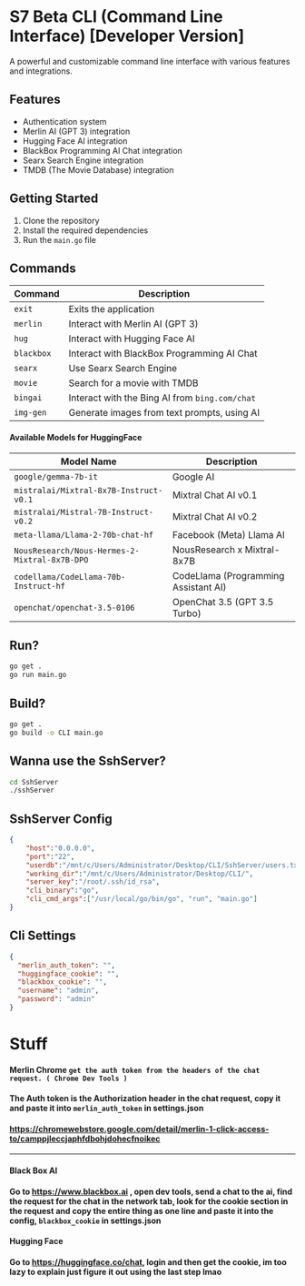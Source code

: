 
# S7 Beta CLI (Command Line Interface) [Developer Version]


A powerful and customizable command line interface with various features and integrations.

Features
--------

* Authentication system
* Merlin AI (GPT 3) integration
* Hugging Face AI integration
* BlackBox Programming AI Chat integration
* Searx Search Engine integration
* TMDB (The Movie Database) integration

Getting Started
---------------

1. Clone the repository
2. Install the required dependencies
3. Run the `main.go` file

Commands
--------

| Command | Description |
| --- | --- |
| `exit` | Exits the application |
| `merlin` | Interact with Merlin AI (GPT 3) |
| `hug` | Interact with Hugging Face AI |
| `blackbox` | Interact with BlackBox Programming AI Chat |
| `searx` | Use Searx Search Engine |
| `movie` | Search for a movie with TMDB |
|`bingai`| Interact with the Bing AI from `bing.com/chat`
| `img-gen`| Generate images from text prompts, using AI |

#### Available Models for HuggingFace

| Model Name | Description |
| --- | --- |
| `google/gemma-7b-it` | Google AI |
| `mistralai/Mixtral-8x7B-Instruct-v0.1` | Mixtral Chat AI v0.1 |
| `mistralai/Mistral-7B-Instruct-v0.2` | Mixtral Chat AI v0.2 |
| `meta-llama/Llama-2-70b-chat-hf` | Facebook (Meta) Llama AI |
| `NousResearch/Nous-Hermes-2-Mixtral-8x7B-DPO` | NousResearch x Mixtral-8x7B |
| `codellama/CodeLlama-70b-Instruct-hf` | CodeLlama (Programming Assistant AI) |
| `openchat/openchat-3.5-0106` | OpenChat 3.5 (GPT 3.5 Turbo) |

## Run?
```bash
go get .
go run main.go
```
## Build?
```bash
go get .
go build -o CLI main.go
```
## Wanna use the SshServer?
```bash
cd SshServer
./sshServer
```
## SshServer Config
```json
{
    "host":"0.0.0.0",
    "port":"22",
    "userdb":"/mnt/c/Users/Administrator/Desktop/CLI/SshServer/users.txt",
    "working_dir":"/mnt/c/Users/Administrator/Desktop/CLI/",
    "server_key":"/root/.ssh/id_rsa",
    "cli_binary":"go",
    "cli_cmd_args":["/usr/local/go/bin/go", "run", "main.go"]
}
```
## Cli Settings
```json
{
  "merlin_auth_token": "",
  "huggingface_cookie": "",
  "blackbox_cookie": "",
  "username": "admin",
  "password": "admin"
}
```
# Stuff
#### Merlin Chrome `get the auth token from the headers of the chat request. ( Chrome Dev Tools ) `

#### The Auth token is the Authorization header in the chat request, copy it and paste it into `merlin_auth_token` in settings.json


#### https://chromewebstore.google.com/detail/merlin-1-click-access-to/camppjleccjaphfdbohjdohecfnoikec

---
#### Black Box AI
#### Go to https://www.blackbox.ai , open dev tools, send a chat to the ai, find the request for the chat in the network tab, look for the cookie section in the request and copy the entire thing as one line and paste it into the config, `blackbox_cookie` in settings.json
#### Hugging Face
#### Go to https://huggingface.co/chat, login and then get the cookie, im too lazy to explain just figure it out using the last step lmao
